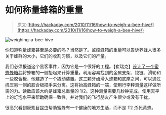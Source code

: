 # 如何称量蜂箱的重量

> 原文:[https://hackaday.com/2010/11/16/how-to-weigh-a-bee-hive/](https://hackaday.com/2010/11/16/how-to-weigh-a-bee-hive/)

![](../Images/92f8dbf4863f3eac03e721758060f466.png "weighing-a-bee-hive")

你知道称量蜂箱甚至是必要的吗？当然是了。监控蜂箱的重量可以告诉养蜂人很多关于蜂群的大小，它们的收割习惯，以及它们的产量。

我们必须报道这个黑客事件，因为它是一个很好的工程。【崔瑞克】[设计了一个蜜蜂蜂箱秤](http://www.instructables.com/id/Build-a-scale-to-weigh-bee-hives)将蜂箱的一侧抬起来计算重量。利用容易找到的金属支架、铰链、滑轮和一些胶合板，他建造了一个撬动装置。这三颗牙齿滑入蜂箱和底座之间，可以通过挤压另一侧的胶合板把手来分离。这将抬高蜂箱的一端，使用行李秤测量这样做所需的力。读数应该大约是蜂箱总重量的 1/2。这种测量需要几秒钟完成，使用天平上的灯泡水平来帮助确保一致性，并对我们的飞行朋友产生很少或没有干扰。

很高兴看到膜翅目昆虫帮助蜜蜂有一个健康的地方生活，而不是 T2 杀死黄蜂。
